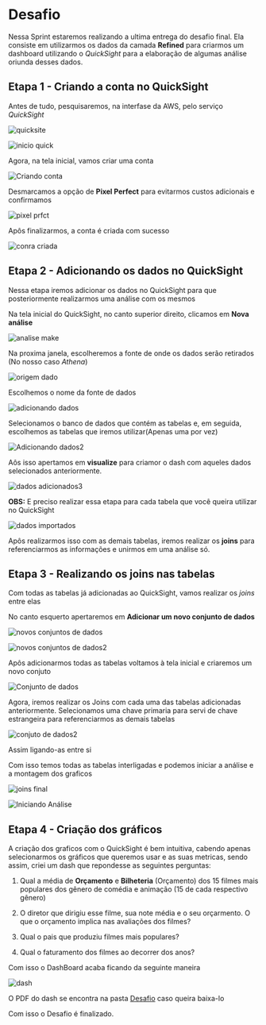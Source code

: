 # Desafio 
Nessa Sprint estaremos realizando a ultima entrega do desafio final. Ela consiste em utilizarmos os dados da camada **Refined** para criarmos um dashboard utilizando o *QuickSight* para a elaboração de algumas análise oriunda desses dados.

## Etapa 1 - Criando a conta no QuickSight

Antes de tudo, pesquisaremos, na interfase da AWS, pelo serviço *QuickSight*

![quicksite](../Evidencias/pesquisando_quick.png)

![inicio quick](../Evidencias/telaInicial_quick.png)

Agora, na tela inicial, vamos criar uma conta

![Criando conta](../Evidencias/criandoConta1.png)

Desmarcamos a opção de **Pixel Perfect** para evitarmos custos adicionais e confirmamos

![pixel prfct](../Evidencias/desmarcandoPixelPf.png)

Apôs finalizarmos, a conta é criada com sucesso

![conra criada](../Evidencias/contaCriada.png)

## Etapa 2 - Adicionando os dados no QuickSight
Nessa etapa iremos adicionar os dados no QuickSight para que posteriormente realizarmos uma análise com os mesmos

Na tela inicial do QuickSight, no canto superior direito, clicamos em **Nova análise**

![analise make](../Evidencias/criando_analise.png)

Na proxima janela, escolheremos a fonte de onde os dados serão retirados (No nosso caso *Athena*)

![origem dado](../Evidencias/adicionando_do_athena.png)

Escolhemos o nome da fonte de dados

![adicionando dados](../Evidencias/nova_fonte.png)

Selecionamos o banco de dados que contém as tabelas e, em seguida, escolhemos as tabelas que iremos utilizar(Apenas uma por vez)

![Adicionando dados2](../Evidencias/adicinando_fonte.png)

Aôs isso apertamos em **visualize** para criamor o dash com aqueles dados selecionados anteriormente.

![dados adicionados3](../Evidencias/importando_fonte.png)

**OBS:** E preciso realizar essa etapa para cada tabela que você queira utilizar no QuickSight

![dados importados](../Evidencias/fonteImportada.png)

Apôs realizarmos isso com as demais tabelas, iremos realizar os **joins** para referenciarmos as informações e unirmos em uma análise só.

## Etapa 3 - Realizando os joins nas tabelas

Com todas as tabelas já adicionadas ao QuickSight, vamos realizar os *joins* entre elas

No canto esquerto apertaremos em **Adicionar um novo conjunto de dados**

![novos conjuntos de dados](../Evidencias/adicionandoNovasFontes.png)

![novos conjuntos de dados2](../Evidencias/escolhendoNovasFontes.png)

Apôs adicionarmos todas as tabelas voltamos à tela inicial e criaremos um novo conjuto

![Conjunto de dados](../Evidencias/escolhenco_conjunto.png)

Agora, iremos realizar os Joins com cada uma das tabelas adicionadas anteriormente. Selecionamos uma chave primaria para servi de chave estrangeira para referenciarmos as demais tabelas

![conjuto de dados2](../Evidencias/realizando_joins.png)

Assim ligando-as entre si

Com isso temos todas as tabelas interligadas e podemos iniciar a análise e a montagem dos graficos

![joins final](../Evidencias/Join_realizado.png)

![Iniciando Análise](../Evidencias/iniciando_analise.png)

## Etapa 4 - Criação dos gráficos

A criação dos graficos com o QuickSight é bem intuitiva, cabendo apenas selecionarmos os gráficos que queremos usar e as suas metricas, sendo assim, criei um dash que repondesse as seguintes perguntas:

1. Qual a média de **Orçamento** e **Bilheteria** (Orçamento) dos 15 filmes mais populares dos gênero de comédia e animação (15 de cada respectivo gênero)

2. O diretor que dirigiu esse filme, sua note média e o seu orçarmento. O que o orçamento implica nas avaliações dos filmes?

3. Qual o pais que produziu filmes mais populares?

4. Qual o faturamento dos filmes ao decorrer dos anos? 

Com isso o DashBoard acaba ficando da seguinte maneira

![dash](../Evidencias/DashFinal.png)

O PDF do dash se encontra na pasta [Desafio](../Desafio/dashboard_Leonardo.Oliveira.pdf) caso queira baixa-lo

Com isso o Desafio é finalizado.